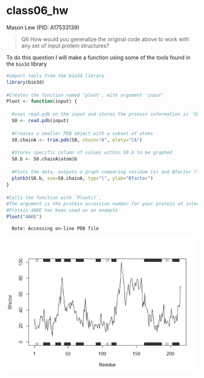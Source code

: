 # class06_hw
Mason Lew (PID: A17533139)

> Q6 How would you generalize the original code above to work with any
> set of input protein structures?

To do this question I will make a function using some of the tools found
in the `bio3d` library

``` r
#import tools from the bio3d library
library(bio3d)

#Creates the function named 'ploot', with argument 'input'
Ploot <- function(input) {
  
  #uses read.pdb on the input and stores the protein information in 'S0"
  S0 <- read.pdb(input)
  
  #Creates a smaller PDB object with a subset of atoms 
  S0.chainA <- trim.pdb(S0, chain="A", elety="CA")
  
  #Stores specific column of values within S0.b to be graphed
  S0.b <- S0.chainA$atom$b
  
  #Plots the data, outputs a graph comparing residue (x) and Bfactor (Y)
  plotb3(S0.b, sse=S0.chainA, typ="l", ylab="Bfactor")
}

#Calls the function with `Ploot()`, 
#The argument is the protein accession number for your protein of interest
#Protein 4AKE has been used as an example
Ploot("4AKE")
```

      Note: Accessing on-line PDB file

![](class06_hw_files/figure-commonmark/unnamed-chunk-1-1.png)
